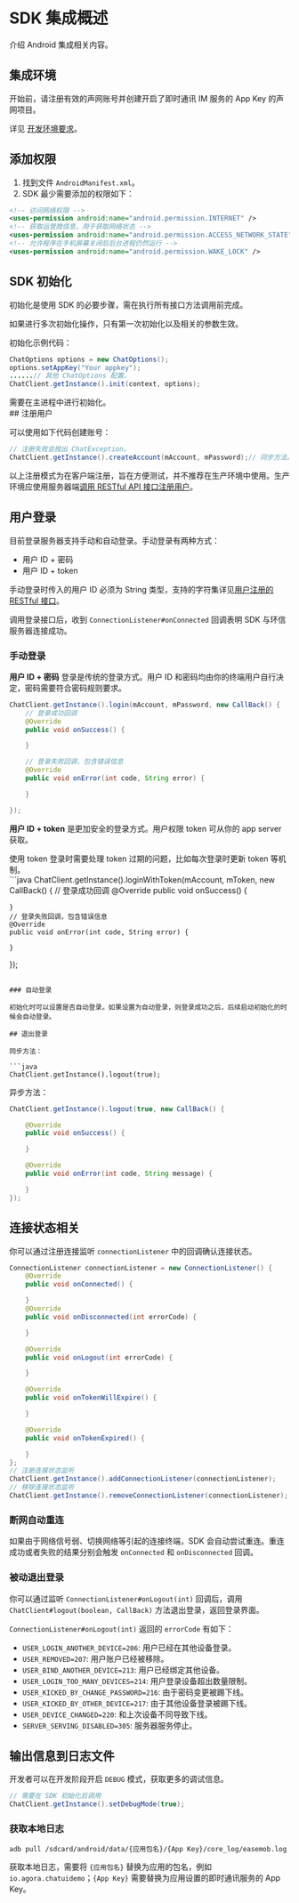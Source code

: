 # SDK 集成概述

介绍 Android 集成相关内容。

## 集成环境

开始前，请注册有效的声网账号并创建开启了即时通讯 IM 服务的 App Key 的声网项目。

详见 [开发环境要求](./agora_chat_get_started_android#前提条件)。

## 添加权限

1. 找到文件 `AndroidManifest.xml`。
2. SDK 最少需要添加的权限如下：

```xml
<!-- 访问网络权限 -->
<uses-permission android:name="android.permission.INTERNET" />
<!-- 获取运营商信息，用于获取网络状态 -->
<uses-permission android:name="android.permission.ACCESS_NETWORK_STATE"/>
<!-- 允许程序在手机屏幕关闭后后台进程仍然运行 -->
<uses-permission android:name="android.permission.WAKE_LOCK" />
```

## SDK 初始化

初始化是使用 SDK 的必要步骤，需在执行所有接口方法调用前完成。

如果进行多次初始化操作，只有第一次初始化以及相关的参数生效。

初始化示例代码：

```java
ChatOptions options = new ChatOptions();
options.setAppKey("Your appkey");
......// 其他 ChatOptions 配置。
ChatClient.getInstance().init(context, options);
```

<div class="alert note">需要在主进程中进行初始化。</div>
## 注册用户

可以使用如下代码创建账号：

```java
// 注册失败会抛出 ChatException。
ChatClient.getInstance().createAccount(mAccount, mPassword);// 同步方法。
```

以上注册模式为在客户端注册，旨在方便测试，并不推荐在生产环境中使用。生产环境应使用服务器端[调用 RESTful API 接口注册用户](./agora_chat_restful_registration#注册单个用户)。

## 用户登录

目前登录服务器支持手动和自动登录。手动登录有两种方式：

- 用户 ID + 密码
- 用户 ID + token

手动登录时传入的用户 ID 必须为 String 类型，支持的字符集详见[用户注册的 RESTful 接口](./agora_chat_restful_registration#注册单个用户)。

调用登录接口后，收到 `ConnectionListener#onConnected` 回调表明 SDK 与环信服务器连接成功。

### 手动登录

**用户 ID + 密码** 登录是传统的登录方式。用户 ID 和密码均由你的终端用户自行决定，密码需要符合密码规则要求。

```java
ChatClient.getInstance().login(mAccount, mPassword, new CallBack() {
    // 登录成功回调
    @Override 
    public void onSuccess() {

    }

    // 登录失败回调，包含错误信息
    @Override 
    public void onError(int code, String error) {

    }

});
```

**用户 ID + token** 是更加安全的登录方式。用户权限 token 可从你的 app server 获取。

<div class="alert note">使用 token 登录时需要处理 token 过期的问题，比如每次登录时更新 token 等机制。</div>
```java
ChatClient.getInstance().loginWithToken(mAccount, mToken, new CallBack() {
    // 登录成功回调
    @Override
    public void onSuccess() {

    }
    // 登录失败回调，包含错误信息
    @Override
    public void onError(int code, String error) {

    }
});
```

### 自动登录

初始化时可以设置是否自动登录。如果设置为自动登录，则登录成功之后，后续启动初始化的时候会自动登录。

## 退出登录

同步方法：

```java
ChatClient.getInstance().logout(true);
```

异步方法：

```java
ChatClient.getInstance().logout(true, new CallBack() {

    @Override
    public void onSuccess() {

    }

    @Override
    public void onError(int code, String message) {

    }
});
```

## 连接状态相关

你可以通过注册连接监听 `connectionListener` 中的回调确认连接状态。

```java
ConnectionListener connectionListener = new ConnectionListener() {
    @Override
    public void onConnected() {

    }
    @Override
    public void onDisconnected(int errorCode) {

    }

    @Override
    public void onLogout(int errorCode) {

    }

    @Override
    public void onTokenWillExpire() {

    }

    @Override
    public void onTokenExpired() {

    }
};
// 注册连接状态监听
ChatClient.getInstance().addConnectionListener(connectionListener);
// 移除连接状态监听
ChatClient.getInstance().removeConnectionListener(connectionListener);
```

### 断网自动重连

如果由于网络信号弱、切换网络等引起的连接终端，SDK 会自动尝试重连。重连成功或者失败的结果分别会触发 `onConnected` 和 `onDisconnected` 回调。

### 被动退出登录

你可以通过监听 `ConnectionListener#onLogout(int)` 回调后，调用 `ChatClient#logout(boolean, CallBack)` 方法退出登录，返回登录界面。

`ConnectionListener#onLogout(int)` 返回的 `errorCode` 有如下：

- `USER_LOGIN_ANOTHER_DEVICE=206`: 用户已经在其他设备登录。
- `USER_REMOVED=207`: 用户账户已经被移除。
- `USER_BIND_ANOTHER_DEVICE=213`: 用户已经绑定其他设备。
- `USER_LOGIN_TOO_MANY_DEVICES=214`: 用户登录设备超出数量限制。
- `USER_KICKED_BY_CHANGE_PASSWORD=216`: 由于密码变更被踢下线。
- `USER_KICKED_BY_OTHER_DEVICE=217`: 由于其他设备登录被踢下线。
- `USER_DEVICE_CHANGED=220`: 和上次设备不同导致下线。
- `SERVER_SERVING_DISABLED=305`: 服务器服务停止。

## 输出信息到日志文件

开发者可以在开发阶段开启 `DEBUG` 模式，获取更多的调试信息。

```java
// 需要在 SDK 初始化后调用
ChatClient.getInstance().setDebugMode(true);
```

### 获取本地日志

```shell
adb pull /sdcard/android/data/{应用包名}/{App Key}/core_log/easemob.log
```

获取本地日志，需要将 `{应用包名}` 替换为应用的包名，例如 `io.agora.chatuidemo`；`{App Key}` 需要替换为应用设置的即时通讯服务的 App Key。